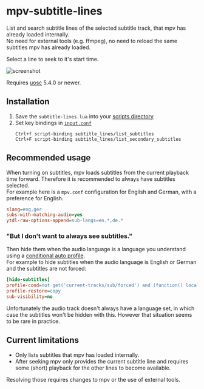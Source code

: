 # mpv-subtitle-lines
List and search subtitle lines of the selected subtitle track, that mpv has already loaded internally.  
No need for external tools (e.g. ffmpeg), no need to reload the same subtitles mpv has already loaded.

Select a line to seek to it's start time.

![screenshot](preview.jpg)

Requires [uosc](https://github.com/tomasklaen/uosc) 5.4.0 or newer.

## Installation
1. Save the `subtitle-lines.lua` into your [scripts directory](https://mpv.io/manual/stable/#script-location)
2. Set key bindings in [`input.conf`](https://mpv.io/manual/stable/#input-conf)
    ```
    Ctrl+f script-binding subtitle_lines/list_subtitles
    Ctrl+F script-binding subtitle_lines/list_secondary_subtitles
    ```

## Recommended usage

When turning on subtitles, mpv loads subtitles from the current playback time forward. Therefore it is recommended to always have subtitles selected.  
For example here is a `mpv.conf` configuration for English and German, with a preference for English.
```ini
slang=eng,ger
subs-with-matching-audio=yes
ytdl-raw-options-append=sub-langs=en.*,de.*
```

### "But I don't want to always see subtitles."

Then hide them when the audio language is a language you understand using a [conditional auto profile](https://mpv.io/manual/master/#conditional-auto-profiles).  
For example to hide subtitles when the audio language is English or German and the subtitles are not forced:
```ini
[hide-subtitles]
profile-cond=not get('current-tracks/sub/forced') and (function() local hide_for = {'en','eng','de','deu','ger'} local a = get('current-tracks/audio/lang') a = a and a:match('^%w+') for _, hl in ipairs(hide_for) do if a == hl then return true end end end)()
profile-restore=copy
sub-visibility=no
```

Unfortunately the audio track doesn't always have a language set, in which case the subtitles won't be hidden with this. However that situation seems to be rare in practice.

## Current limitations

* Only lists subtitles that mpv has loaded internally.
* After seeking mpv only provides the current subtitle line and requires some (short) playback for the other lines to become available.

Resolving those requires changes to mpv or the use of external tools.